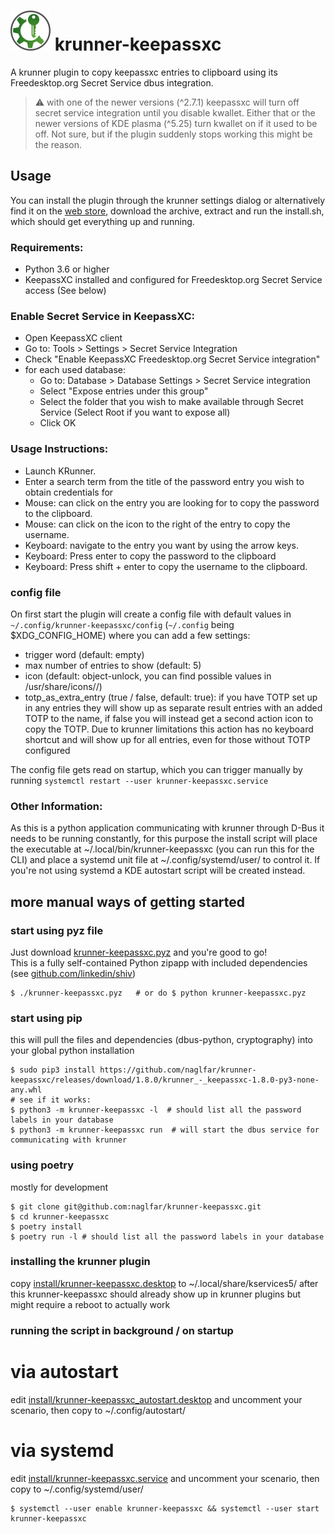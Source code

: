 # <img src="https://raw.githubusercontent.com/naglfar/krunner-keepassxc/master/logo.svg" width="64" height="64"/> krunner-keepassxc

A krunner plugin to copy keepassxc entries to clipboard using its Freedesktop.org Secret Service dbus integration.

> :warning: with one of the newer versions (^2.7.1) keepassxc will turn off secret service integration until you disable kwallet. Either that or the newer versions of KDE plasma (^5.25) turn kwallet on if it used to be off. Not sure, but if the plugin suddenly stops working this might be the reason.

## Usage
You can install the plugin through the krunner settings dialog or alternatively find it on the [web store](https://store.kde.org/p/1414906/), download the archive, extract and run the install.sh, which should get everything up and running.

### Requirements:
- Python 3.6 or higher
- KeepassXC installed and configured for Freedesktop.org Secret Service access (See below)

### Enable Secret Service in KeepassXC:
* Open KeepassXC client
* Go to: Tools > Settings > Secret Service Integration 
* Check "Enable KeepassXC Freedesktop.org Secret Service integration"
* for each used database:
  * Go to: Database > Database Settings > Secret Service integration 
  * Select "Expose entries under this group"
  * Select the folder that you wish to make available through Secret Service (Select Root if you want to expose all)
  * Click OK

### Usage Instructions:
* Launch KRunner. 
* Enter a search term from the title of the password entry you wish to obtain credentials for
* Mouse: can click on the entry you are looking for to copy the password to the clipboard.
* Mouse: can click on the icon to the right of the entry to copy the username. 
* Keyboard: navigate to the entry you want by using the arrow keys.
* Keyboard: Press enter to copy the password to the clipboard
* Keyboard: Press shift + enter to copy the username to the clipboard.

### config file ##
On first start the plugin will create a config file with default values in `~/.config/krunner-keepassxc/config` (`~/.config` being $XDG_CONFIG_HOME) where you can add a few settings:
- trigger word (default: empty)
- max number of entries to show (default: 5)
- icon (default: object-unlock, you can find possible values in /usr/share/icons/<your theme>/)
- totp_as_extra_entry (true / false, default: true): if you have TOTP set up in any entries they will show up as separate result entries with an added TOTP to the name, if false you will instead get a second action icon to copy the TOTP. Due to krunner limitations this action has no keyboard shortcut and will show up for all entries, even for those without TOTP configured

The config file gets read on startup, which you can trigger manually by running `systemctl restart --user krunner-keepassxc.service`

### Other Information:
As this is a python application communicating with krunner through D-Bus it needs to be running constantly, for this purpose the install script will place the executable at ~/.local/bin/krunner-keepassxc (you can run this for the CLI) and place a systemd unit file at ~/.config/systemd/user/ to control it. If you're not using systemd a KDE autostart script will be created instead.

  
## more manual ways of getting started ##

### start using pyz file ###
Just download [krunner-keepassxc.pyz](https://github.com/naglfar/krunner-keepassxc/releases/download/1.8.0/krunner-keepassxc.pyz) and you're good to go!  
This is a fully self-contained Python zipapp with included dependencies (see [github.com/linkedin/shiv](https://github.com/linkedin/shiv))
```
$ ./krunner-keepassxc.pyz	# or do $ python krunner-keepassxc.pyz
```

### start using pip ###
this will pull the files and dependencies (dbus-python, cryptography) into your global python installation
```
$ sudo pip3 install https://github.com/naglfar/krunner-keepassxc/releases/download/1.8.0/krunner_-_keepassxc-1.8.0-py3-none-any.whl
# see if it works:
$ python3 -m krunner-keepassxc -l  # should list all the password labels in your database
$ python3 -m krunner-keepassxc run  # will start the dbus service for communicating with krunner
```

### using poetry ###
mostly for development
```
$ git clone git@github.com:naglfar/krunner-keepassxc.git
$ cd krunner-keepassxc
$ poetry install
$ poetry run -l # should list all the password labels in your database
```

### installing the krunner plugin  ###
copy [install/krunner-keepassxc.desktop](install/krunner-keepassxc.desktop) to ~/.local/share/kservices5/
after this krunner-keepassxc should already show up in krunner plugins but might require a reboot to actually work

### running the script in background / on startup ###
# via autostart
edit [install/krunner-keepassxc_autostart.desktop](install/krunner-keepassxc_autostart.desktop) and uncomment your scenario,
then copy to ~/.config/autostart/
# via systemd
edit [install/krunner-keepassxc.service](install/krunner-keepassxc.service) and uncomment your scenario,
then copy to ~/.config/systemd/user/
```
$ systemctl --user enable krunner-keepassxc && systemctl --user start krunner-keepassxc
```
